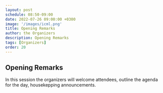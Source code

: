 ```yaml
---
layout: post
schedule: 08:50-09:00
date: 2022-07-26 09:00:00 +0300
image: '/images/icml.png'
title: Opening Remarks
author: the Organizers
description: Opening Remarks
tags: [Organizers]
order: 20
---
```


## Opening Remarks
In this session the organizers will welcome attendees, outline the agenda for the day, housekepping announcements. 